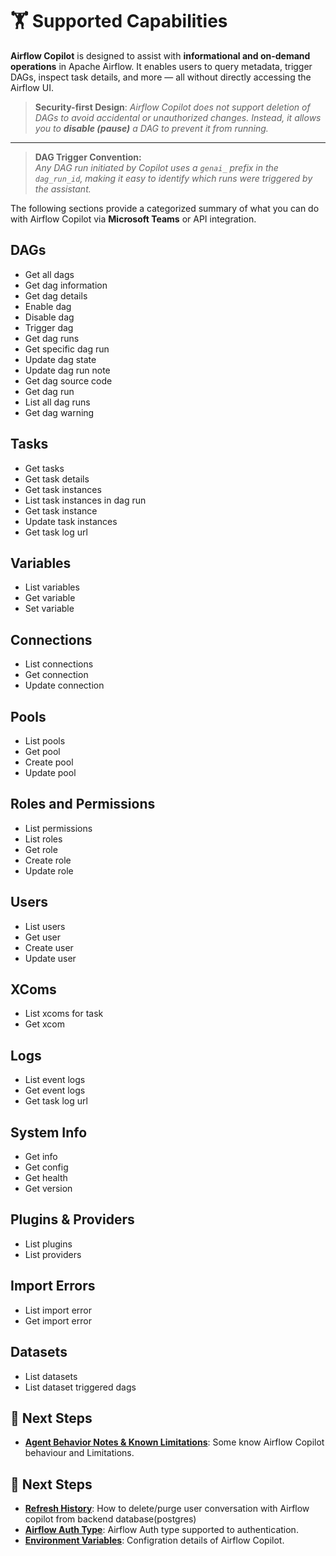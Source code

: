 
# 🏋️ Supported Capabilities
**Airflow Copilot** is designed to assist with **informational and on-demand operations** in Apache Airflow. It enables users to query metadata, trigger DAGs, inspect task details, and more — all without directly accessing the Airflow UI.

> **Security-first Design**:
> *Airflow Copilot does not support deletion of DAGs to avoid accidental or unauthorized changes. Instead, it allows you to **disable (pause)** a DAG to prevent it from running.*

------

> **DAG Trigger Convention:**  
> *Any DAG run initiated by Copilot uses a `genai_` prefix in the `dag_run_id`, making it easy to identify which runs were triggered by the assistant.*

The following sections provide a categorized summary of what you can do with Airflow Copilot via **Microsoft Teams** or API integration.

## DAGs

-    Get all dags
-  Get dag information
-  Get dag details
-  Enable dag
-  Disable dag
-  Trigger dag
-  Get dag runs
-  Get specific dag run
-  Update dag state
-  Update dag run note
-  Get dag source code
-  Get dag run
-  List all dag runs
-  Get dag warning

## Tasks

-  Get tasks
-  Get task details
-  Get task instances
-  List task instances in dag run
-  Get task instance
-  Update task instances
-  Get task log url

## Variables

-  List variables
-  Get variable
-  Set variable

## Connections

-  List connections
-  Get connection
-  Update connection

## Pools

-  List pools
-  Get pool
-  Create pool
-  Update pool

## Roles and Permissions

-  List permissions
-  List roles
-  Get role
-  Create role
-  Update role

## Users

-  List users
-  Get user
-  Create user
-  Update user

## XComs

-  List xcoms for task
-  Get xcom

## Logs

-  List event logs
-  Get event logs
-  Get task log url

## System Info

-  Get info
-  Get config
-  Get health
-  Get version

## Plugins & Providers

-  List plugins
-  List providers

## Import Errors

-  List import error
-  Get import error

## Datasets

-  List datasets
-  List dataset triggered dags


## 🔗 Next Steps


- **[Agent Behavior Notes & Known Limitations](../../quickstart/agent-behavior)**: Some know Airflow Copilot behaviour and Limitations.


## 🔗 Next Steps

- **[Refresh History](../refresh_history)**: How to delete/purge user conversation with Airflow copilot from backend database(postgres)
- **[Airflow Auth Type](../airflow_auth_type)**: Airflow Auth type supported to authentication.
- **[Environment Variables](../../configuration/environment_variables)**: Configration details of Airflow Copilot.